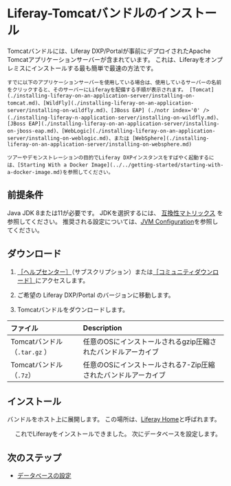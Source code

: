 # Liferay-Tomcatバンドルのインストール

Tomcatバンドルには、Liferay DXP/Portalが事前にデプロイされたApache Tomcatアプリケーションサーバーが含まれています。 これは、Liferayをオンプレミスにインストールする最も簡単で最速の方法です。

```{note}
すでに以下のアプリケーションサーバーを使用している場合は、使用しているサーバーの名前をクリックすると、そのサーバーにLiferayを配備する手順が表示されます。 [Tomcat](./installing-liferay-on-an-application-server/installing-on-tomcat.md)、[WildFly](./installing-liferay-on-an-application-server/installing-on-wildfly.md)、[JBoss EAP] (./notr index='0' /> (./installing-liferay-n-application-server/installing-on-wildfly.md)、 [JBoss EAP](./installing-liferay-on-an-application-server/installing-on-jboss-eap.md)、[WebLogic](./installing-liferay-on-an-application-server/installing-on-weblogic.md)、または [WebSphere](./installing-liferay-on-an-application-server/installing-on-websphere.md) 
```

```{note}
ツアーやデモンストレーションの目的でLiferay DXPインスタンスをすばやく起動するには、[Starting With a Docker Image](../../getting-started/starting-with-a-docker-image.md)を参照してください。
```

## 前提条件

Java JDK 8または11が必要です。 JDKを選択するには、 [互換性マトリックス](https://help.liferay.com/hc/en-us/articles/360049238151) を参照してください。 推奨される設定については、[JVM Configuration](../reference/jvm-configuration.md)を参照してください。

## ダウンロード

1. [［ヘルプセンター］](https://help.liferay.com/hc)（サブスクリプション）または[［コミュニティダウンロード］](https://www.liferay.com/downloads-community)にアクセスします。

1. ご希望の Liferay DXP/Portal のバージョンに移動します。

1. Tomcatバンドルをダウンロードします。

| ファイル                   | Description                        |
|:---------------------- |:---------------------------------- |
| Tomcatバンドル（`.tar.gz` ） | 任意のOSにインストールされるgzip圧縮されたバンドルアーカイブ  |
| Tomcatバンドル（`.7z`）      | 任意のOSにインストールされる7-Zip圧縮されたバンドルアーカイブ |

## インストール

バンドルをホスト上に展開します。 この場所は、[Liferay Home](../reference/liferay-home.md)と呼ばれます。

　 これでLiferayをインストールできました。 次にデータベースを設定します。

## 次のステップ

* [データベースの設定](./configuring-a-database.md)